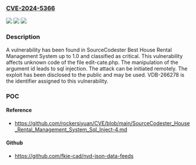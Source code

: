 ### [CVE-2024-5366](https://cve.mitre.org/cgi-bin/cvename.cgi?name=CVE-2024-5366)
![](https://img.shields.io/static/v1?label=Product&message=Best%20House%20Rental%20Management%20System&color=blue)
![](https://img.shields.io/static/v1?label=Version&message=%3D%201.0%20&color=brighgreen)
![](https://img.shields.io/static/v1?label=Vulnerability&message=CWE-89%20SQL%20Injection&color=brighgreen)

### Description

A vulnerability has been found in SourceCodester Best House Rental Management System up to 1.0 and classified as critical. This vulnerability affects unknown code of the file edit-cate.php. The manipulation of the argument id leads to sql injection. The attack can be initiated remotely. The exploit has been disclosed to the public and may be used. VDB-266278 is the identifier assigned to this vulnerability.

### POC

#### Reference
- https://github.com/rockersiyuan/CVE/blob/main/SourceCodester_House_Rental_Management_System_Sql_Inject-4.md

#### Github
- https://github.com/fkie-cad/nvd-json-data-feeds

